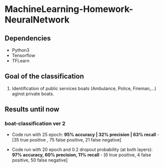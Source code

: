 # MachineLearning-Homework-NeuralNetwork

## Dependencies
- Python3
- Tensorflow 
- TFLearn

## Goal of the classification 
1) Identification of public services boats (Ambulance, Police, Fireman,...) aginst private boats. 

## Results until now
### boat-classification ver 2
- Code run with 25 epoch: **95% accuracy | 32% precision | 63% recall** - [35 true positive , 75 false positive, 21 false negative]

- Code run with 20 epoch and 0.2 dropout probability (at both layers): **97% accuracy, 60% precision, 11% recall** - [6 true positive, 4 false positive, 50 false negative]
